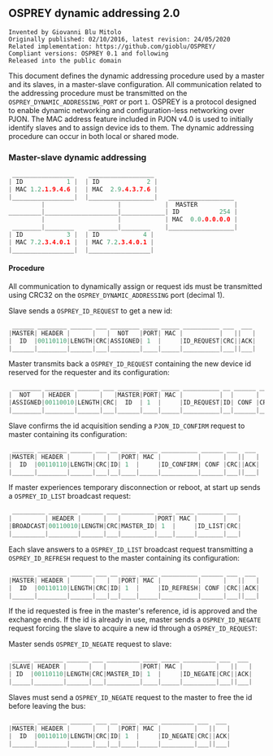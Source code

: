 ## OSPREY dynamic addressing 2.0
```
Invented by Giovanni Blu Mitolo
Originally published: 02/10/2016, latest revision: 24/05/2020
Related implementation: https://github.com/gioblu/OSPREY/
Compliant versions: OSPREY 0.1 and following
Released into the public domain
```
This document defines the dynamic addressing procedure used by a master and its slaves, in a master-slave configuration. All communication related to the addressing procedure must be transmitted on the `OSPREY_DYNAMIC_ADDRESSING_PORT` or port `1`. OSPREY is a protocol designed to enable dynamic networking and configuration-less networking over PJON. The MAC address feature included in PJON v4.0 is used to initially identify slaves and to assign device ids to them. The dynamic addressing procedure can occur in both local or shared mode.

### Master-slave dynamic addressing
```cpp  
 _________________    __________________    
| ID            1 |  | ID             2 |   
| MAC 1.2.1.9.4.6 |  | MAC  2.9.4.3.7.6 |   
|_________________|  |__________________|   __________________
         |                    |            |  MASTER          |
_________|____________________|____________| ID           254 |
         |                    |            | MAC  0.0.0.0.0.0 |
 ________|________    ________|________    |__________________|
| ID            3 |  | ID            4 |    
| MAC 7.2.3.4.0.1 |  | MAC 7.2.3.4.0.1 |    
|_________________|  |_________________|    
```

#### Procedure
All communication to dynamically assign or request ids must be transmitted using CRC32 on the `OSPREY_DYNAMIC_ADDRESSING` port (decimal 1).

Slave sends a `OSPREY_ID_REQUEST` to get a new id:
```cpp  
 ______ ________ ______ ___ ________ ____ _____ __________ ___  ___
|MASTER| HEADER |      |   |  NOT   |PORT| MAC |          |   ||   |
|  ID  |00110110|LENGTH|CRC|ASSIGNED| 1  |     |ID_REQUEST|CRC||ACK|
|______|________|______|___|________|____|_____|__________|___||___|
```
Master transmits back a `OSPREY_ID_REQUEST` containing the new device id reserved for the requester and its configuration:
```cpp  
 ________ ________ ______ ___ ______ ____ _____ __________ __ ______ ___
|  NOT   | HEADER |      |   |MASTER|PORT| MAC |          |  |      |   |
|ASSIGNED|00110010|LENGTH|CRC|  ID  | 1  |     |ID_REQUEST|ID| CONF |CRC|
|________|________|______|___|______|____|_____|__________|__|______|___|
```
Slave confirms the id acquisition sending a `PJON_ID_CONFIRM` request to master containing its configuration:
```cpp  
 ______ ________ ______ ___ __ ____ _____ __________ ______ ___  ___
|MASTER| HEADER |      |   |  |PORT| MAC |          |      |   ||   |
|  ID  |00110110|LENGTH|CRC|ID| 1  |     |ID_CONFIRM| CONF |CRC||ACK|
|______|________|______|___|__|____|_____|__________|______|___||___|
```
If master experiences temporary disconnection or reboot, at start up sends a `OSPREY_ID_LIST` broadcast request:
```cpp  
 _________ ________ ______ ___ _________ ____ _____ _______ ___
|         | HEADER |      |   |         |PORT| MAC |       |   |
|BROADCAST|00110010|LENGTH|CRC|MASTER_ID| 1  |     |ID_LIST|CRC|
|_________|________|______|___|_________|____|_____|_______|___|
```
Each slave answers to a `OSPREY_ID_LIST` broadcast request transmitting a `OSPREY_ID_REFRESH` request to the master containing its configuration:
```cpp  
 ______ ________ ______ ___ __ ____ _____ __________ ______ ___  ___
|MASTER| HEADER |      |   |  |PORT| MAC |          |      |   ||   |
|  ID  |00110110|LENGTH|CRC|ID| 1  |     |ID_REFRESH| CONF |CRC||ACK|
|______|________|______|___|__|____|_____|__________|______|___||___|
```
If the id requested is free in the master's reference, id is approved and the exchange ends. If the id is already in use, master sends a `OSPREY_ID_NEGATE` request forcing the slave to acquire a new id through a `OSPREY_ID_REQUEST`:

Master sends `OSPREY_ID_NEGATE` request to slave:
```cpp  
 _____ ________ ______ ___ _________ ____ _____ _________ ___  ___
|SLAVE| HEADER |      |   |         |PORT| MAC |         |   ||   |
| ID  |00110110|LENGTH|CRC|MASTER_ID| 1  |     |ID_NEGATE|CRC||ACK|
|_____|________|______|___|_________|____|_____|_________|___||___|
```
Slaves must send a `OSPREY_ID_NEGATE` request to the master to free the id before leaving the bus:
```cpp  
 ______ ________ ______ ___ __ ____ _____ _________ ___  ___
|MASTER| HEADER |      |   |  |PORT| MAC |         |   ||   |
|  ID  |00110110|LENGTH|CRC|ID| 1  |     |ID_NEGATE|CRC||ACK|
|______|________|______|___|__|____|_____|_________|___||___|
```
